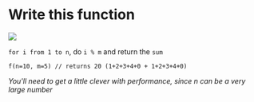 # Write this function

![](http://i.imgur.com/mlbRlEm.png)

`for i from 1 to n`, do `i % m` and return the `sum`

    f(n=10, m=5) // returns 20 (1+2+3+4+0 + 1+2+3+4+0)

*You'll need to get a little clever with performance, since n can be a very large number*
